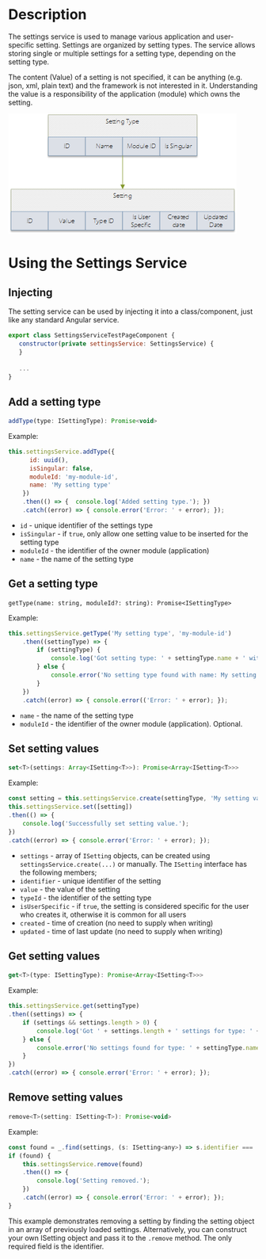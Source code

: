 
# Description
The settings service is used to manage various application and user-specific setting. Settings are organized by setting types. The service allows storing single or multiple settings for a setting type, depending on the setting type.

The content (Value) of a setting is not specified, it can be anything (e.g. json, xml, plain text) and the framework is not interested in it. Understanding the value is a responsibility of the application (module) which owns the setting.

![image.png](images/image-bd34a339-adec-41c4-812e-f6b475db0de5.png)

# Using the Settings Service

## Injecting
The setting service can be used by injecting it into a class/component, just like any standard Angular service.
```javascript
export class SettingsServiceTestPageComponent {
   constructor(private settingsService: SettingsService) {
   }

   ...
}
```

## Add a setting type
```javascript
addType(type: ISettingType): Promise<void>
```

Example:
```javascript
this.settingsService.addType({
      id: uuid(),
      isSingular: false,
      moduleId: 'my-module-id',
      name: 'My setting type'    
    })
    .then(() => {  console.log('Added setting type.'); })
    .catch((error) => { console.error('Error: ' + error); });
```

- ```id``` - unique identifier of the settings type
- ```isSingular``` - if ```true```, only allow one setting value to be inserted for the setting type
- ```moduleId``` - the identifier of the owner module (application)
- ```name``` - the name of the setting type

## Get a setting type
```
getType(name: string, moduleId?: string): Promise<ISettingType> 
```

Example:
```javascript
this.settingsService.getType('My setting type', 'my-module-id')
    .then((settingType) => {
        if (settingType) {
            console.log('Got setting type: ' + settingType.name + ' with id: ' + settingType.id);
        } else {
            console.error('No setting type found with name: My setting type');
        }
    })
    .catch((error) => { console.error(('Error: ' + error); });
```
- ```name``` - the name of the setting type
- ```moduleId``` - the identifier of the owner module (application). Optional.

## Set setting values
```javascript
set<T>(settings: Array<ISetting<T>>): Promise<Array<ISetting<T>>>
```

Example:
```javascript
const setting = this.settingsService.create(settingType, 'My setting value here', false);
this.settingsService.set([setting])
.then(() => {
    console.log('Successfully set setting value.');
})
.catch((error) => { console.error('Error: ' + error); });
```

- ```settings``` - array of ```ISetting``` objects, can be created using ```settingsService.create(...)``` or manually.
The ```ISetting``` interface has the following members;
- ```identifier``` - unique identifier of the setting
- ```value``` - the value of the setting
- ```typeId``` - the identifier of the setting type
- ```isUserSpecific``` - if ```true```, the setting is considered specific for the user who creates it, otherwise it is common for all users
- ```created``` - time of creation (no need to supply when writing)
- ```updated``` - time of last update (no need to supply when writing)


## Get setting values
```javascript
get<T>(type: ISettingType): Promise<Array<ISetting<T>>>
```
Example:
```javascript
this.settingsService.get(settingType)
.then((settings) => {
    if (settings && settings.length > 0) {
        console.log('Got ' + settings.length + ' settings for type: ' + settingType.name);
    } else {
        console.error('No settings found for type: ' + settingType.name);
    }
})
.catch((error) => { console.error('Error: ' + error); });
```

## Remove setting values
```javascript
remove<T>(setting: ISetting<T>): Promise<void>
```

Example:
```javascript
const found = _.find(settings, (s: ISetting<any>) => s.identifier === 'my-setting-identifier');
if (found) {     
    this.settingsService.remove(found)
    .then(() => {
        console.log('Setting removed.');
    })
    .catch((error) => { console.error('Error: ' + error); });
}
```
This example demonstrates removing a setting by finding the setting object in an array of previously loaded settings.
Alternatively, you can construct your own ISetting object and pass it to the ```.remove``` method. The only required field is the identifier.


